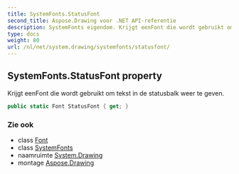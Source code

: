 ```yaml
---
title: SystemFonts.StatusFont
second_title: Aspose.Drawing voor .NET API-referentie
description: SystemFonts eigendom. Krijgt eenFont die wordt gebruikt om tekst in de statusbalk weer te geven.
type: docs
weight: 80
url: /nl/net/system.drawing/systemfonts/statusfont/
---
```

## SystemFonts.StatusFont property

Krijgt eenFont die wordt gebruikt om tekst in de statusbalk weer te geven.

```csharp
public static Font StatusFont { get; }
```

### Zie ook

* class [Font](../../font/)
* class [SystemFonts](../)
* naamruimte [System.Drawing](../../systemfonts/)
* montage [Aspose.Drawing](../../../)


